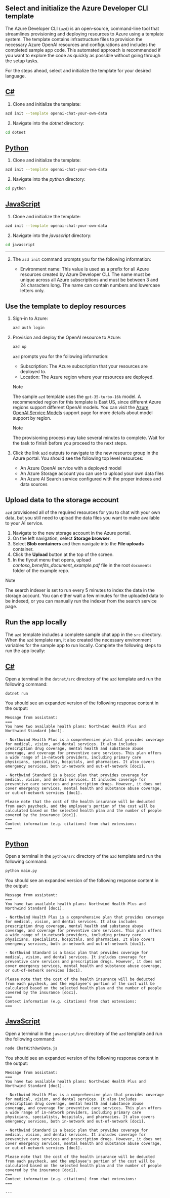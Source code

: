 ## Select and initialize the Azure Developer CLI template

The Azure Developer CLI (`azd`) is an open-source, command-line tool that streamlines provisioning and deploying resources to Azure using a template system. The template contains infrastructure files to provision the necessary Azure OpenAI resources and configurations and includes the completed sample app code. This automated approach is recommended if you want to explore the code as quickly as possible without going through the setup tasks. 

For the steps ahead, select and initialize the template for your desired language.

## [C#](#tab/azd-csharp)

1. Clone and initialize the template:    

```bash
azd init --template openai-chat-your-own-data
```

2. Navigate into the _dotnet_ directory:
    
```bash
cd dotnet
```

## [Python](#tab/azd-python)

1. Clone and initialize the template:    

```bash
azd init --template openai-chat-your-own-data
```

2. Navigate into the _python_ directory:
    
```bash
cd python
```

## [JavaScript](#tab/azd-javascript)

1. Clone and initialize the template:    

```bash
azd init --template openai-chat-your-own-data
```

2. Navigate into the _javascript_ directory:
    
```bash
cd javascript
```

---
    
2. The `azd init` command prompts you for the following information:

    * Environment name: This value is used as a prefix for all Azure resources created by Azure Developer CLI. The name must be unique across all Azure subscriptions and must be between 3 and 24 characters long. The name can contain numbers and lowercase letters only.

## Use the template to deploy resources

1. Sign-in to Azure:

    ```bash
    azd auth login
    ```

1. Provision and deploy the OpenAI resource to Azure:

    ```bash
    azd up
    ```
    
    `azd` prompts you for the following information:
    
    * Subscription: The Azure subscription that your resources are deployed to.
    * Location: The Azure region where your resources are deployed.
    
    > [!NOTE]
    > The sample `azd` template uses the `gpt-35-turbo-16k` model. A recommended region for this template is East US, since different Azure regions support different OpenAI models. You can visit the [Azure OpenAI Service Models](/azure/ai-services/openai/concepts/models) support page for more details about model support by region.
    
    > [!NOTE]
    > The provisioning process may take several minutes to complete. Wait for the task to finish before you proceed to the next steps.
        
1. Click the link `azd` outputs to navigate to the new resource group in the Azure portal. You should see the following top level resources:
    
    * An Azure OpenAI service with a deployed model
    * An Azure Storage account you can use to upload your own data files
    * An Azure AI Search service configured with the proper indexes and data sources

## Upload data to the storage account

`azd` provisioned all of the required resources for you to chat with your own data, but you still need to upload the data files you want to make available to your AI service.

1. Navigate to the new storage account in the Azure portal.
1. On the left navigation, select **Storage browser**.
1. Select **Blob containers** and then navigate into the **File uploads** container.
1. Click the **Upload** button at the top of the screen. 
1. In the flyout menu that opens, upload _contoso_benefits_document_example.pdf_ file in the root `documents` folder of the example repo.
 
> [!NOTE]
> The search indexer is set to run every 5 minutes to index the data in the storage account. You can either wait a few minutes for the uploaded data to be indexed, or you can manually run the indexer from the search service page.

## Run the app locally

The `azd` template includes a complete sample chat app in the `src` directory. When the `azd` template ran, it also created the necessary environment variables for the sample app to run locally. Complete the following steps to run the app locally:

## [C#](#tab/azd-csharp)
    
Open a terminal in the `dotnet/src` directory of the `azd` template and run the following command:

```bash
dotnet run
```

You should see an expanded version of the following response content in the output:

```output
Message from assistant:
===
You have two available health plans: Northwind Health Plus and Northwind Standard [doc1].

- Northwind Health Plus is a comprehensive plan that provides coverage for medical, vision, and dental services. It also includes prescription drug coverage, mental health and substance abuse coverage, and coverage for preventive care services. This plan offers a wide range of in-network providers, including primary care physicians, specialists, hospitals, and pharmacies. It also covers emergency services, both in-network and out-of-network [doc1].

- Northwind Standard is a basic plan that provides coverage for medical, vision, and dental services. It includes coverage for preventive care services and prescription drugs. However, it does not cover emergency services, mental health and substance abuse coverage, or out-of-network services [doc1].

Please note that the cost of the health insurance will be deducted from each paycheck, and the employee's portion of the cost will be calculated based on the selected health plan and the number of people covered by the insurance [doc1].
===
Context information (e.g. citations) from chat extensions:
===
```

## [Python](#tab/azd-python)
    
Open a terminal in the `python/src` directory of the `azd` template and run the following command:

```bash
python main.py
```

You should see an expanded version of the following response content in the output:

```output
Message from assistant:
===
You have two available health plans: Northwind Health Plus and Northwind Standard [doc1].

- Northwind Health Plus is a comprehensive plan that provides coverage for medical, vision, and dental services. It also includes prescription drug coverage, mental health and substance abuse coverage, and coverage for preventive care services. This plan offers a wide range of in-network providers, including primary care physicians, specialists, hospitals, and pharmacies. It also covers emergency services, both in-network and out-of-network [doc1].

- Northwind Standard is a basic plan that provides coverage for medical, vision, and dental services. It includes coverage for preventive care services and prescription drugs. However, it does not cover emergency services, mental health and substance abuse coverage, or out-of-network services [doc1].

Please note that the cost of the health insurance will be deducted from each paycheck, and the employee's portion of the cost will be calculated based on the selected health plan and the number of people covered by the insurance [doc1].
===
Context information (e.g. citations) from chat extensions:
===
```

## [JavaScript](#tab/azd-javascript)
    
Open a terminal in the `javascript/src` directory of the `azd` template and run the following command:

```bash
node ChatWithOwnData.js
```

You should see an expanded version of the following response content in the output:

```output
Message from assistant:
===
You have two available health plans: Northwind Health Plus and Northwind Standard [doc1].

- Northwind Health Plus is a comprehensive plan that provides coverage for medical, vision, and dental services. It also includes prescription drug coverage, mental health and substance abuse coverage, and coverage for preventive care services. This plan offers a wide range of in-network providers, including primary care physicians, specialists, hospitals, and pharmacies. It also covers emergency services, both in-network and out-of-network [doc1].

- Northwind Standard is a basic plan that provides coverage for medical, vision, and dental services. It includes coverage for preventive care services and prescription drugs. However, it does not cover emergency services, mental health and substance abuse coverage, or out-of-network services [doc1].

Please note that the cost of the health insurance will be deducted from each paycheck, and the employee's portion of the cost will be calculated based on the selected health plan and the number of people covered by the insurance [doc1].
===
Context information (e.g. citations) from chat extensions:
===

---
